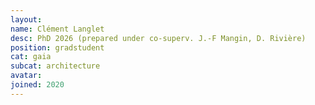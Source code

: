```yaml
---
layout:
name: Clément Langlet
desc: PhD 2026 (prepared under co-superv. J.-F Mangin, D. Rivière)
position: gradstudent
cat: gaia
subcat: architecture
avatar:
joined: 2020
---
```

